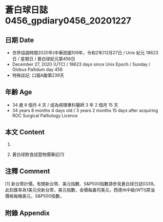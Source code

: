 [_metadata_:encoding]: - "utf-8"
[_metadata_:language]: - "zh-Hant-TW"
[_metadata_:fileformat]: - "markdown"
[_metadata_:MIME_type]: - "text/plain"
[_metadata_:markdown_version]: - "commonmark version 0.29"
[_metadata_:markdown_spec]: - "https://spec.commonmark.org/0.29/"

# 蒼白球日誌0456_gpdiary0456_20201227 #

## 日期 Date ##

* 世界協調時間2020年(中華民國109年，令和2年)12月27日 / Unix 紀元 18623 日 / 星期日 / 蒼白球紀元第456日
* December 27, 2020 (UTC) / 18623 days since Unix Epoch / Sunday / Globus Pallidum day 456
* 特殊註記: 口服A酸第239天

## 年齡 Age ##

* 34 歲 8 個月 4 天 / 成為病理專科醫師 3 年 2 個月 15 天
* 34 years 8 months 4 days old / 3 years 2 months 15 days after acquiring ROC Surgical Pathology Licence

## 本文 Content ##

1. 

    
2. 蒼白球飲食誌暨物價筆記[1]

    

## 注釋 Comment ##

[1] 新台幣計價。有關新台幣、美元指數、S&P500指數請參見蒼白球日誌0339。此刻匯率為1美元兌新台幣，美元指數，金價每盎司美元，西德州中級(WTI)原油價格每桶美元，S&P500指數。



## 附錄 Appendix ##

